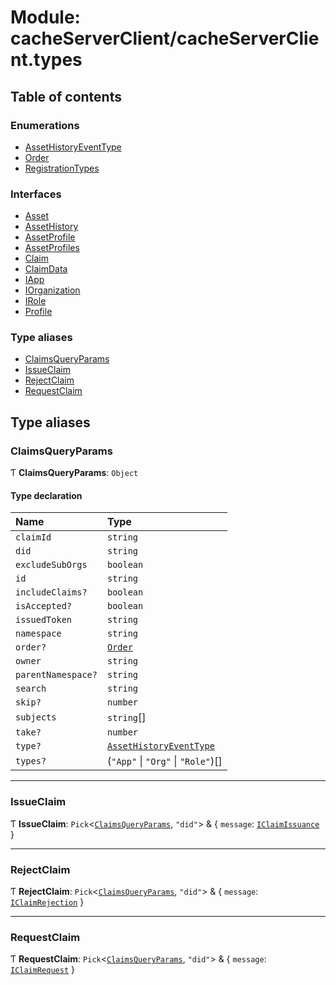 # Module: cacheServerClient/cacheServerClient.types

## Table of contents

### Enumerations

- [AssetHistoryEventType](../enums/cacheServerClient_cacheServerClient_types.AssetHistoryEventType.md)
- [Order](../enums/cacheServerClient_cacheServerClient_types.Order.md)
- [RegistrationTypes](../enums/cacheServerClient_cacheServerClient_types.RegistrationTypes.md)

### Interfaces

- [Asset](../interfaces/cacheServerClient_cacheServerClient_types.Asset.md)
- [AssetHistory](../interfaces/cacheServerClient_cacheServerClient_types.AssetHistory.md)
- [AssetProfile](../interfaces/cacheServerClient_cacheServerClient_types.AssetProfile.md)
- [AssetProfiles](../interfaces/cacheServerClient_cacheServerClient_types.AssetProfiles.md)
- [Claim](../interfaces/cacheServerClient_cacheServerClient_types.Claim.md)
- [ClaimData](../interfaces/cacheServerClient_cacheServerClient_types.ClaimData.md)
- [IApp](../interfaces/cacheServerClient_cacheServerClient_types.IApp.md)
- [IOrganization](../interfaces/cacheServerClient_cacheServerClient_types.IOrganization.md)
- [IRole](../interfaces/cacheServerClient_cacheServerClient_types.IRole.md)
- [Profile](../interfaces/cacheServerClient_cacheServerClient_types.Profile.md)

### Type aliases

- [ClaimsQueryParams](cacheServerClient_cacheServerClient_types.md#claimsqueryparams)
- [IssueClaim](cacheServerClient_cacheServerClient_types.md#issueclaim)
- [RejectClaim](cacheServerClient_cacheServerClient_types.md#rejectclaim)
- [RequestClaim](cacheServerClient_cacheServerClient_types.md#requestclaim)

## Type aliases

### ClaimsQueryParams

Ƭ **ClaimsQueryParams**: `Object`

#### Type declaration

| Name | Type |
| :------ | :------ |
| `claimId` | `string` |
| `did` | `string` |
| `excludeSubOrgs` | `boolean` |
| `id` | `string` |
| `includeClaims?` | `boolean` |
| `isAccepted?` | `boolean` |
| `issuedToken` | `string` |
| `namespace` | `string` |
| `order?` | [`Order`](../enums/cacheServerClient_cacheServerClient_types.Order.md) |
| `owner` | `string` |
| `parentNamespace?` | `string` |
| `search` | `string` |
| `skip?` | `number` |
| `subjects` | `string`[] |
| `take?` | `number` |
| `type?` | [`AssetHistoryEventType`](../enums/cacheServerClient_cacheServerClient_types.AssetHistoryEventType.md) |
| `types?` | (``"App"`` \| ``"Org"`` \| ``"Role"``)[] |

___

### IssueClaim

Ƭ **IssueClaim**: `Pick`<[`ClaimsQueryParams`](cacheServerClient_cacheServerClient_types.md#claimsqueryparams), ``"did"``\> & { `message`: [`IClaimIssuance`](../interfaces/iam.IClaimIssuance.md)  }

___

### RejectClaim

Ƭ **RejectClaim**: `Pick`<[`ClaimsQueryParams`](cacheServerClient_cacheServerClient_types.md#claimsqueryparams), ``"did"``\> & { `message`: [`IClaimRejection`](../interfaces/iam.IClaimRejection.md)  }

___

### RequestClaim

Ƭ **RequestClaim**: `Pick`<[`ClaimsQueryParams`](cacheServerClient_cacheServerClient_types.md#claimsqueryparams), ``"did"``\> & { `message`: [`IClaimRequest`](../interfaces/iam.IClaimRequest.md)  }

